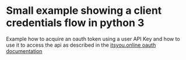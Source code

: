 # Small example showing a client credentials flow in python 3

Example how to acquire an oauth token using a user API Key and how to use it to access the api as described in the [itsyou.online oauth documentation](../../../oauth2/oauth2.md)
